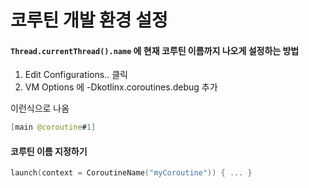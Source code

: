 # 코루틴 개발 환경 설정

#### `Thread.currentThread().name` 에 현재 코루틴 이름까지 나오게 설정하는 방법
1. Edit Configurations.. 클릭
2. VM Options 에 -Dkotlinx.coroutines.debug 추가


이런식으로 나옴
```kotlin
[main @coroutine#1]
```

#### 코루틴 이름 지정하기
```kotlin
launch(context = CoroutineName("myCoroutine")) { ... }
```
